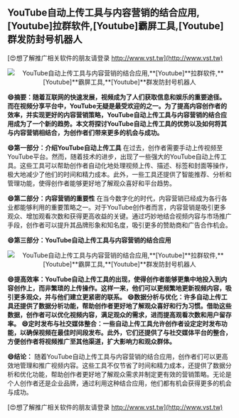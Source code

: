 ## **YouTube自动上传工具与内容营销的结合应用,**[Youtube]**拉群软件,**[Youtube]**霸屏工具,**[Youtube]**群发防封号机器人**

[😍想了解推广相关软件的朋友请登录 http://www.vst.tw](http://www.vst.tw)

 <center><img src="https://vst.tw/MP4/tuiguang/png/0.png" alt="YouTube自动上传工具与内容营销的结合应用,**[Youtube]**拉群软件,**[Youtube]**霸屏工具,**[Youtube]**群发防封号机器人"></center>

**😄摘要：随着互联网的快速发展，视频成为了人们获取信息和娱乐的重要途径。而在视频分享平台中，YouTube无疑是最受欢迎的之一。为了提高内容创作者的效率，并实现更好的内容营销策略，YouTube自动上传工具与内容营销的结合应用成为了一个新的趋势。本文将探讨YouTube自动上传工具的优势以及如何将其与内容营销相结合，为创作者们带来更多的机会与成功。**

**😄第一部分：介绍YouTube自动上传工具**
在过去，创作者需要手动上传视频至YouTube平台。然而，随着技术的进步，出现了一些强大的YouTube自动上传工具。这些工具可以帮助创作者自动化地处理视频上传、描述、标签和封面等操作，极大地减少了他们的时间和精力成本。此外，一些工具还提供了智能推荐、分析和管理功能，使得创作者能够更好地了解观众喜好和平台趋势。

**😄第二部分：内容营销的重要性**
在当今数字化的时代，内容营销已经成为各行各业都能够利用的重要策略之一。对于YouTube创作者而言，内容营销是吸引更多观众、增加观看次数和获得更高收益的关键。通过巧妙地结合视频内容与市场推广手段，创作者可以提升其品牌形象和知名度，吸引更多的赞助商和广告合作机会。

**😄第三部分：YouTube自动上传工具与内容营销的结合应用**

 <center><img src="https://vst.tw/MP4/tuiguang/png/3.png" alt="YouTube自动上传工具与内容营销的结合应用,**[Youtube]**拉群软件,**[Youtube]**霸屏工具,**[Youtube]**群发防封号机器人"></center>

**😄提高效率：YouTube自动上传工具的出现，使得创作者能够更集中地投入到内容创作上，而非繁琐的上传操作。这样一来，他们可以更频繁地更新视频内容，吸引更多观众，并与他们建立更紧密的联系。**
**😄数据分析与优化：许多自动上传工具还提供了数据分析功能，帮助创作者更好地了解观众喜好和行为习惯。借助这些数据，创作者可以优化视频内容，满足观众的需求，进而提高观看次数和用户留存率。**
**😄定时发布与社交媒体整合：一些自动上传工具允许创作者设定定时发布功能，以确保视频在最佳时间段发布。此外，它们还提供了与社交媒体平台的整合，方便创作者将视频推广至其他渠道，扩大影响力和观众群体。**

**😄结论：**
随着YouTube自动上传工具与内容营销的结合应用，创作者们可以更高效地管理和推广视频内容。这些工具不仅节省了时间和精力成本，还提供了数据分析和优化功能，帮助创作者更好地了解观众需求并制定更有效的营销策略。无论是个人创作者还是企业品牌，通过利用这种结合应用，他们都有机会获得更多的机会与成功。

[😍想了解推广相关软件的朋友请登录 http://www.vst.tw](http://www.vst.tw)



